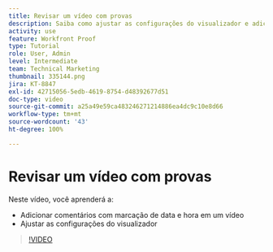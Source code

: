```yaml
---
title: Revisar um vídeo com provas
description: Saiba como ajustar as configurações do visualizador e adicionar comentários com marcação de data e hora a um vídeo utilizando o recurso de revisão no  [!DNL  Workfront].
activity: use
feature: Workfront Proof
type: Tutorial
role: User, Admin
level: Intermediate
team: Technical Marketing
thumbnail: 335144.png
jira: KT-8847
exl-id: 42715056-5edb-4619-8754-d48392677d51
doc-type: video
source-git-commit: a25a49e59ca483246271214886ea4dc9c10e8d66
workflow-type: tm+mt
source-wordcount: '43'
ht-degree: 100%

---
```


# Revisar um vídeo com provas

Neste vídeo, você aprenderá a:

* Adicionar comentários com marcação de data e hora em um vídeo
* Ajustar as configurações do visualizador

>[!VIDEO](https://video.tv.adobe.com/v/335144/?quality=12&learn=on)

<!--
## Learn more
* Review a video proof
-->
